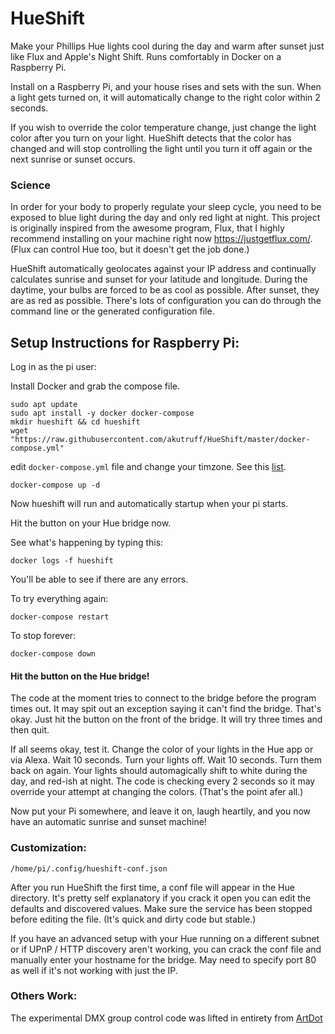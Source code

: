 # HueShift 

Make your Phillips Hue lights cool during the day and warm after sunset just like Flux and Apple's Night Shift.  Runs comfortably in Docker on a Raspberry Pi.

Install on a Raspberry Pi, and your house rises and sets with the sun.  When a light gets turned on, it will automatically change to the right color within 2 seconds. 

If you wish to override the color temperature change, just change the light color after you turn on your light.  HueShift detects that the color has changed and will stop controlling the light until you turn it off again or the next sunrise or sunset occurs.  

### Science 

In order for your body to properly regulate your sleep cycle, you need to be exposed to blue light during the day and only red light at night.  This project is originally inspired from the awesome program, Flux, that I highly recommend installing on your machine right now https://justgetflux.com/.  (Flux can control Hue too, but it doesn't get the job done.) 

HueShift automatically geolocates against your IP address and continually calculates sunrise and sunset for your latitude and longitude.  During the daytime, your bulbs are forced to be as cool as possible.  After sunset, they are as red as possible. There's lots of configuration you can do through the command line or the generated configuration file.

## Setup Instructions for Raspberry Pi:

Log in as the pi user:

Install Docker and grab the compose file.

```
sudo apt update
sudo apt install -y docker docker-compose
mkdir hueshift && cd hueshift
wget "https://raw.githubusercontent.com/akutruff/HueShift/master/docker-compose.yml"
```

edit ```docker-compose.yml``` file and change your timzone.  See this [list](https://docs.diladele.com/docker/timezones.html).

```
docker-compose up -d
```

Now hueshift will run and automatically startup when your pi starts.

Hit the button on your Hue bridge now.

See what's happening by typing this:

```
docker logs -f hueshift
```

You'll be able to see if there are any errors.  

To try everything again:

```
docker-compose restart
```

To stop forever:
```
docker-compose down
```

#### Hit the button on the Hue bridge!  

The code at the moment tries to connect to the bridge before the program times out.  It may spit out an exception saying it can't find the bridge.  That's okay.  Just hit the button on the front of the bridge.  It will try three times and then quit.  

If all seems okay, test it.  Change the color of your lights in the Hue app or via Alexa.  Wait 10 seconds.  Turn your lights off.  Wait 10 seconds.  Turn them back on again.  Your lights should automagically shift to white during the day, and red-ish at night.  The code is checking every 2 seconds so it may override your attempt at changing the colors. (That's the point afer all.)

Now put your Pi somewhere, and leave it on, laugh heartily, and you now have an automatic sunrise and sunset machine!  

### Customization:

`/home/pi/.config/hueshift-conf.json`

After you run HueShift the first time, a conf file will appear in the Hue directory.  It's pretty self explanatory if you crack it open you can edit the defaults and discovered values.  Make sure the service has been stopped before editing the file.  (It's quick and dirty code but stable.)

If you have an advanced setup with your Hue running on a different subnet or if UPnP / HTTP discovery aren't working, you can crack the conf file and manually enter your hostname for the bridge.  May need to specify port 80 as well if it's not working with just the IP.

### Others Work:
The experimental DMX group control code was lifted in entirety from [ArtDot](https://github.com/cansik/ArtNet3DotNet/tree/master/ArtDotNet)

